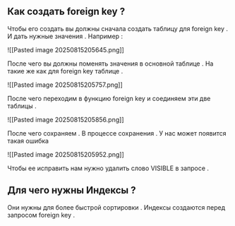 ## **Как создать foreign key ?**

Чтобы его создать вы должны сначала создать таблицу для foreign key . И дать нужные значения . Например :

![[Pasted image 20250815205645.png]]

После чего вы должны поменять значения в основной таблице . На такие же как для foreign key таблице .

![[Pasted image 20250815205757.png]]

После чего переходим в функцию foreign key и соединяем эти две таблицы . 

![[Pasted image 20250815205856.png]]

После чего сохраняем . В процессе сохранения . У нас может появится такая ошибка 

![[Pasted image 20250815205952.png]]

Чтобы ее исправить нам нужно удалить слово VISIBLE в запросе .

## Для чего нужны Индексы ?

Они нужны для более быстрой сортировки . Индексы создаются перед запросом foreign key .
